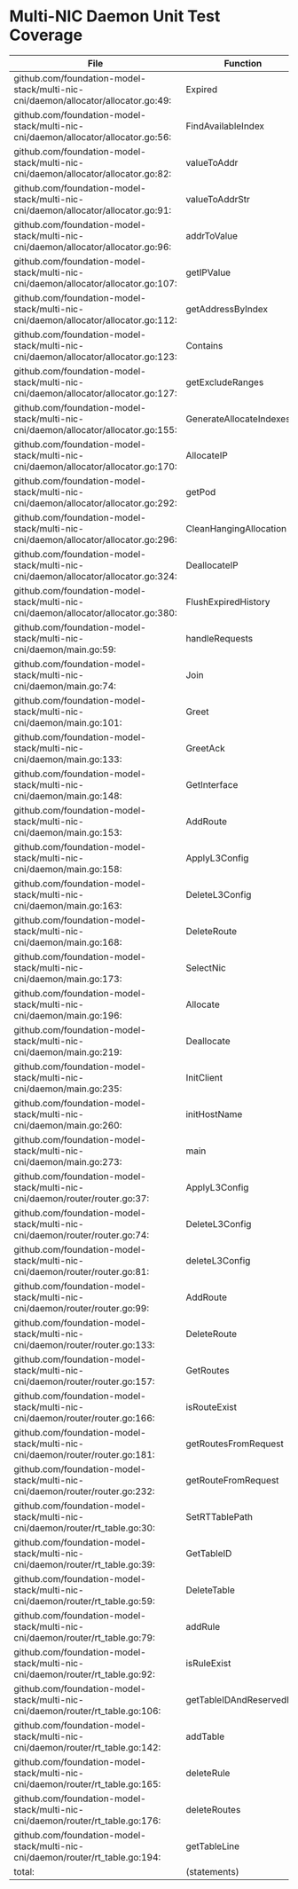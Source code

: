 # Multi-NIC Daemon Unit Test Coverage

File | Function | Coverage 
---|---|---
| github.com/foundation-model-stack/multi-nic-cni/daemon/allocator/allocator.go:49: | Expired | 100.0% |
| github.com/foundation-model-stack/multi-nic-cni/daemon/allocator/allocator.go:56: | FindAvailableIndex | 86.7% |
| github.com/foundation-model-stack/multi-nic-cni/daemon/allocator/allocator.go:82: | valueToAddr | 0.0% |
| github.com/foundation-model-stack/multi-nic-cni/daemon/allocator/allocator.go:91: | valueToAddrStr | 0.0% |
| github.com/foundation-model-stack/multi-nic-cni/daemon/allocator/allocator.go:96: | addrToValue | 0.0% |
| github.com/foundation-model-stack/multi-nic-cni/daemon/allocator/allocator.go:107: | getIPValue | 0.0% |
| github.com/foundation-model-stack/multi-nic-cni/daemon/allocator/allocator.go:112: | getAddressByIndex | 0.0% |
| github.com/foundation-model-stack/multi-nic-cni/daemon/allocator/allocator.go:123: | Contains | 0.0% |
| github.com/foundation-model-stack/multi-nic-cni/daemon/allocator/allocator.go:127: | getExcludeRanges | 0.0% |
| github.com/foundation-model-stack/multi-nic-cni/daemon/allocator/allocator.go:155: | GenerateAllocateIndexes | 100.0% |
| github.com/foundation-model-stack/multi-nic-cni/daemon/allocator/allocator.go:170: | AllocateIP | 0.0% |
| github.com/foundation-model-stack/multi-nic-cni/daemon/allocator/allocator.go:292: | getPod | 0.0% |
| github.com/foundation-model-stack/multi-nic-cni/daemon/allocator/allocator.go:296: | CleanHangingAllocation | 0.0% |
| github.com/foundation-model-stack/multi-nic-cni/daemon/allocator/allocator.go:324: | DeallocateIP | 0.0% |
| github.com/foundation-model-stack/multi-nic-cni/daemon/allocator/allocator.go:380: | FlushExpiredHistory | 0.0% |
| github.com/foundation-model-stack/multi-nic-cni/daemon/main.go:59: | handleRequests | 0.0% |
| github.com/foundation-model-stack/multi-nic-cni/daemon/main.go:74: | Join | 0.0% |
| github.com/foundation-model-stack/multi-nic-cni/daemon/main.go:101: | Greet | 0.0% |
| github.com/foundation-model-stack/multi-nic-cni/daemon/main.go:133: | GreetAck | 0.0% |
| github.com/foundation-model-stack/multi-nic-cni/daemon/main.go:148: | GetInterface | 100.0% |
| github.com/foundation-model-stack/multi-nic-cni/daemon/main.go:153: | AddRoute | 0.0% |
| github.com/foundation-model-stack/multi-nic-cni/daemon/main.go:158: | ApplyL3Config | 100.0% |
| github.com/foundation-model-stack/multi-nic-cni/daemon/main.go:163: | DeleteL3Config | 100.0% |
| github.com/foundation-model-stack/multi-nic-cni/daemon/main.go:168: | DeleteRoute | 0.0% |
| github.com/foundation-model-stack/multi-nic-cni/daemon/main.go:173: | SelectNic | 93.3% |
| github.com/foundation-model-stack/multi-nic-cni/daemon/main.go:196: | Allocate | 93.3% |
| github.com/foundation-model-stack/multi-nic-cni/daemon/main.go:219: | Deallocate | 100.0% |
| github.com/foundation-model-stack/multi-nic-cni/daemon/main.go:235: | InitClient | 0.0% |
| github.com/foundation-model-stack/multi-nic-cni/daemon/main.go:260: | initHostName | 62.5% |
| github.com/foundation-model-stack/multi-nic-cni/daemon/main.go:273: | main | 0.0% |
| github.com/foundation-model-stack/multi-nic-cni/daemon/router/router.go:37: | ApplyL3Config | 0.0% |
| github.com/foundation-model-stack/multi-nic-cni/daemon/router/router.go:74: | DeleteL3Config | 0.0% |
| github.com/foundation-model-stack/multi-nic-cni/daemon/router/router.go:81: | deleteL3Config | 0.0% |
| github.com/foundation-model-stack/multi-nic-cni/daemon/router/router.go:99: | AddRoute | 0.0% |
| github.com/foundation-model-stack/multi-nic-cni/daemon/router/router.go:133: | DeleteRoute | 0.0% |
| github.com/foundation-model-stack/multi-nic-cni/daemon/router/router.go:157: | GetRoutes | 100.0% |
| github.com/foundation-model-stack/multi-nic-cni/daemon/router/router.go:166: | isRouteExist | 0.0% |
| github.com/foundation-model-stack/multi-nic-cni/daemon/router/router.go:181: | getRoutesFromRequest | 0.0% |
| github.com/foundation-model-stack/multi-nic-cni/daemon/router/router.go:232: | getRouteFromRequest | 0.0% |
| github.com/foundation-model-stack/multi-nic-cni/daemon/router/rt_table.go:30: | SetRTTablePath | 100.0% |
| github.com/foundation-model-stack/multi-nic-cni/daemon/router/rt_table.go:39: | GetTableID | 66.7% |
| github.com/foundation-model-stack/multi-nic-cni/daemon/router/rt_table.go:59: | DeleteTable | 64.3% |
| github.com/foundation-model-stack/multi-nic-cni/daemon/router/rt_table.go:79: | addRule | 88.9% |
| github.com/foundation-model-stack/multi-nic-cni/daemon/router/rt_table.go:92: | isRuleExist | 87.5% |
| github.com/foundation-model-stack/multi-nic-cni/daemon/router/rt_table.go:106: | getTableIDAndReservedIDs | 82.6% |
| github.com/foundation-model-stack/multi-nic-cni/daemon/router/rt_table.go:142: | addTable | 92.3% |
| github.com/foundation-model-stack/multi-nic-cni/daemon/router/rt_table.go:165: | deleteRule | 85.7% |
| github.com/foundation-model-stack/multi-nic-cni/daemon/router/rt_table.go:176: | deleteRoutes | 54.5% |
| github.com/foundation-model-stack/multi-nic-cni/daemon/router/rt_table.go:194: | getTableLine | 100.0% |
| total: | (statements) | 27.4% |
